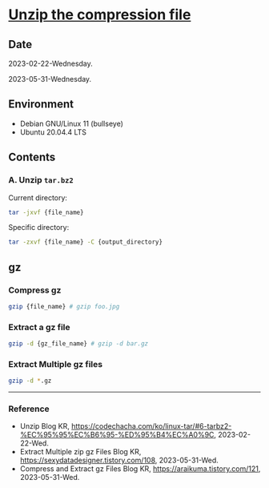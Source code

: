 # [Unzip the compression file](https://codechacha.com/ko/linux-tar/#6-tarbz2-%EC%95%95%EC%B6%95-%ED%95%B4%EC%A0%9C)

## Date

2023-02-22-Wednesday.

2023-05-31-Wednesday.

## Environment

- Debian GNU/Linux 11 (bullseye)
- Ubuntu 20.04.4 LTS

## Contents

### A. Unzip `tar.bz2`

Current directory:

```Bash
tar -jxvf {file_name}
```

Specific directory:

```Bash
tar -zxvf {file_name} -C {output_directory}
```

## gz

### Compress gz

```Bash
gzip {file_name} # gzip foo.jpg
```

### Extract a gz file

```Bash
gzip -d {gz_file_name} # gzip -d bar.gz
```

### Extract Multiple gz files

```Bash
gzip -d *.gz
```

---

### Reference
- Unzip Blog KR, https://codechacha.com/ko/linux-tar/#6-tarbz2-%EC%95%95%EC%B6%95-%ED%95%B4%EC%A0%9C, 2023-02-22-Wed.
- Extract Multiple zip gz Files Blog KR, https://sexydatadesigner.tistory.com/108, 2023-05-31-Wed.
- Compress and Extract gz Files Blog KR, https://araikuma.tistory.com/121, 2023-05-31-Wed.
